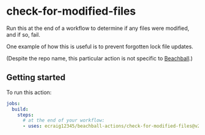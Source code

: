 # check-for-modified-files

Run this at the end of a workflow to determine if any files were modified, and if so, fail.

One example of how this is useful is to prevent forgotten lock file updates.

(Despite the repo name, this particular action is not specific to [Beachball](https://microsoft.github.io/beachball).)

## Getting started

To run this action:

```yaml
jobs:
  build:
    steps:
      # at the end of your workflow:
      - uses: ecraig12345/beachball-actions/check-for-modified-files@v2
```

